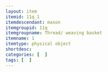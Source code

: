```yaml
---
layout: item
itemid: 11q_1
itemdescendant: mason
itemgroupid: 11q
itemgroupname: Thread/ weaving basket
itemname: 1
itemtype: physical object
shortdesc: 
categories: [  ]
tags: [  ]
---
```







